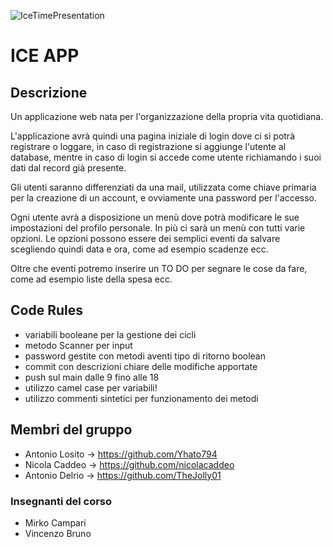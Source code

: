 ![IceTimePresentation](https://user-images.githubusercontent.com/86883141/227269810-12ca04bd-3919-41cb-946c-02e51448cf69.jpg)

# ICE APP
## Descrizione
Un applicazione web nata per l'organizzazione della propria vita quotidiana. 

L'applicazione avrà quindi una pagina iniziale di login dove ci si potrà registrare o loggare, in caso di registrazione si aggiunge l'utente al database, mentre in caso di login si accede come utente richiamando i suoi dati dal record già presente. 

Gli utenti saranno differenziati da una mail, utilizzata come chiave primaria per la creazione di un account, e ovviamente una password per l'accesso.

Ogni utente avrà a disposizione un menù dove potrà modificare le sue impostazioni del profilo personale. In più ci sarà un menù con tutti varie opzioni. Le opzioni possono essere dei semplici eventi da salvare scegliendo quindi data e ora, come ad esempio scadenze ecc.

Oltre che eventi potremo inserire un TO DO per segnare le cose da fare, come ad esempio liste della spesa ecc.

## Code Rules
- variabili booleane per la gestione dei cicli
- metodo Scanner per input
- password gestite con metodi aventi tipo di ritorno boolean
- commit con descrizioni chiare delle modifiche apportate
- push sul main dalle 9 fino alle 18
- utilizzo camel case per variabili!
- utilizzo commenti sintetici per funzionamento dei metodi

## Membri del gruppo

- Antonio Losito -> https://github.com/Yhato794
- Nicola Caddeo  -> https://github.com/nicolacaddeo
- Antonio Delrio -> https://github.com/TheJolly01

### Insegnanti del corso
- Mirko Campari
- Vincenzo Bruno
